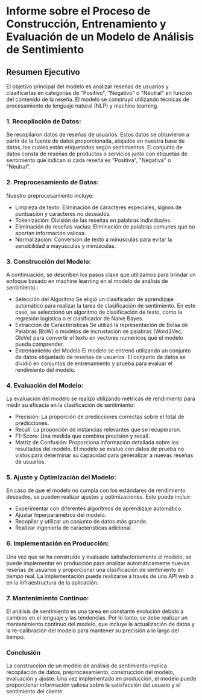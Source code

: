 # Informe sobre el Proceso de Construcción, Entrenamiento y Evaluación de un Modelo de Análisis de Sentimiento

## Resumen Ejecutivo
El objetivo principal del modelo es analizar reseñas de usuarios y clasificarlas en categorías de "Positivo", "Negativo" o "Neutral" en función del contenido de la reseña.
El modelo se construyó utilizando técnicas de procesamiento de lenguaje natural (NLP) y machine learning.

### 1. Recopilación de Datos:

Se recopilaron datos de reseñas de usuarios. Estos datos se obtuvieron a partir de la fuente de datos proporcionada, alojados en nuestra base de datos, los cuales están etiquetados según sentimientos. 
El conjunto de datos consta de reseñas de productos o servicios junto con etiquetas de sentimiento que indican si cada reseña es "Positiva", "Negativa" o "Neutral".

### 2. Preprocesamiento de Datos:

Nuestro preprocesamiento incluye:
- Limpieza de texto: Eliminación de caracteres especiales, signos de puntuación y caracteres no deseados.
- Tokenización: División de las reseñas en palabras individuales.
- Eliminación de reseñas vacías: Eliminación de palabras comunes que no aportan información valiosa.
- Normalización: Conversión de texto a minúsculas para evitar la sensibilidad a mayúsculas y minúsculas.

### 3. Construcción del Modelo:

A continuación, se describen los pasos clave que utilizamos para brindar un enfoque basado en machine learning en el modelo de análisis de sentimiento.:
- Selección del Algoritmo
Se eligió un clasificador de aprendizaje automático para realizar la tarea de clasificación de sentimiento. En este caso, se seleccionó un algoritmo de clasificación de texto, como la regresión logística o el clasificador de Naive Bayes.
- Extracción de Características
Se utilizó la representación de Bolsa de Palabras (BoW) o modelos de incrustación de palabras (Word2Vec, GloVe) para convertir el texto en vectores numéricos que el modelo pueda comprender.
- Entrenamiento del Modelo
El modelo se entrenó utilizando un conjunto de datos etiquetado de reseñas de usuarios. El conjunto de datos se dividió en conjuntos de entrenamiento y prueba para evaluar el rendimiento del modelo.

### 4. Evaluación del Modelo:
La evaluación del modelo se realizó utilizando métricas de rendimiento para medir su eficacia en la clasificación de sentimiento:
- Precisión: La proporción de predicciones correctas sobre el total de predicciones.
- Recall: La proporción de instancias relevantes que se recuperaron.
- F1-Score: Una medida que combina precisión y recall.
- Matriz de Confusión: Proporciona información detallada sobre los resultados del modelo.
El modelo se evaluó con datos de prueba no vistos para determinar su capacidad para generalizar a nuevas reseñas de usuarios.

### 5. Ajuste y Optimización del Modelo:

En caso de que el modelo no cumpla con los estándares de rendimiento deseados, se pueden realizar ajustes y optimizaciones. Esto puede incluir:
- Experimentar con diferentes algoritmos de aprendizaje automático.
- Ajustar hiperparámetros del modelo.
- Recopilar y utilizar un conjunto de datos más grande.
- Realizar ingeniería de características adicional.

### 6. Implementación en Producción:

Una vez que se ha construido y evaluado satisfactoriamente el modelo, se puede implementar en producción para analizar automáticamente nuevas reseñas de usuarios y proporcionar una clasificación de sentimiento en tiempo real. La implementación puede realizarse a través de una API web o en la infraestructura de la aplicación.

### 7. Mantenimiento Continuo:
El análisis de sentimiento es una tarea en constante evolución debido a cambios en el lenguaje y las tendencias. Por lo tanto, se debe realizar un mantenimiento continuo del modelo, que incluye la actualización de datos y la re-calibración del modelo para mantener su precisión a lo largo del tiempo.

### Conclusión
La construcción de un modelo de análisis de sentimiento implica recopilación de datos, preprocesamiento, construcción del modelo, evaluación y ajuste. Una vez implementado en producción, el modelo puede proporcionar información valiosa sobre la satisfacción del usuario y el sentimiento del cliente. 
